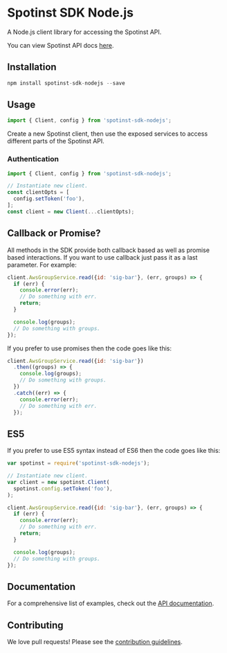 # Spotinst SDK Node.js

A Node.js client library for accessing the Spotinst API.

You can view Spotinst API docs [here](http://help.spotinst.com/api/).

## Installation

```javascript
npm install spotinst-sdk-nodejs --save
```

## Usage

```javascript
import { Client, config } from 'spotinst-sdk-nodejs';
```

Create a new Spotinst client, then use the exposed services to
access different parts of the Spotinst API.

### Authentication

```javascript
import { Client, config } from 'spotinst-sdk-nodejs';

// Instantiate new client.
const clientOpts = [
  config.setToken('foo'),
];
const client = new Client(...clientOpts);
```

## Callback or Promise?

All methods in the SDK provide both callback based as well as promise based interactions.
If you want to use callback just pass it as a last parameter. For example:

```javascript
client.AwsGroupService.read({id: 'sig-bar'}, (err, groups) => {
  if (err) {
    console.error(err);
    // Do something with err.
    return;
  }

  console.log(groups);
  // Do something with groups.
});
```

If you prefer to use promises then the code goes like this:

```javascript
client.AwsGroupService.read({id: 'sig-bar'})
  .then((groups) => {
    console.log(groups);
    // Do something with groups.
  })
  .catch((err) => {
    console.error(err);
    // Do something with err.
  });
```

## ES5

If you prefer to use ES5 syntax instead of ES6 then the code goes like this:

```javascript
var spotinst = require('spotinst-sdk-nodejs');

// Instantiate new client.
var client = new spotinst.Client(
  spotinst.config.setToken('foo'),
);

client.AwsGroupService.read({id: 'sig-bar'}, (err, groups) => {
  if (err) {
    console.error(err);
    // Do something with err.
    return;
  }

  console.log(groups);
  // Do something with groups.
});
```

## Documentation

For a comprehensive list of examples, check out the [API documentation](http://help.spotinst.com/api/).

## Contributing

We love pull requests! Please see the [contribution guidelines](CONTRIBUTING.md).